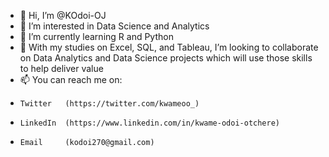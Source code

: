 - 👋 Hi, I’m @KOdoi-OJ
- 👀 I’m interested in Data Science and Analytics
- 🌱 I’m currently learning R and Python
- 💞️ With my studies on Excel, SQL, and Tableau, I’m looking to collaborate on Data Analytics and Data Science projects which will use those skills to help deliver value
- 📫 You can reach me on: 
-     Twitter   (https://twitter.com/kwameoo_)
-     LinkedIn  (https://www.linkedin.com/in/kwame-odoi-otchere)
-     Email     (kodoi270@gmail.com)

<!---
KOdoi-OJ/KOdoi-OJ is a ✨ special ✨ repository because its `README.md` (this file) appears on your GitHub profile.
You can click the Preview link to take a look at your changes.
--->
